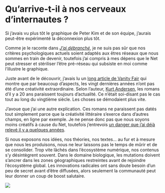 # Qu’arrive-t-il à nos cerveaux d’internautes ?

Si j’avais vu plus tôt le graphique de Peter Kim et de son équipe, j’aurais peut-être expérimenté la déconnexion plus tôt.<span id="more-23953"></span>

Comme je le raconte dans [*J’ai débranché*](https://tcrouzet.com/jai-debranche/), je ne suis pas sûr que nos critères psychologiques actuels soient adaptés aux êtres réseaux que nous sommes en train de devenir, toutefois j’ai compris à mes dépens que le Net peut stresser et stériliser l’être pré-réseau qui subsiste en moi comme l’illustre le graphique.

Juste avant de le découvrir, j’avais lu un [long article de Vanity Fair](http://www.vanityfair.com/style/2012/01/prisoners-of-style-201201) qui montre que par beaucoup d’aspects, les vingt dernières années n’ont pas été d’une créativité extraordinaire. Selon l’auteur, [Kurt Andersen](http://kurtandersen.com/), les romans d’il y a 20 ans paraissent toujours d’actualité. Ce n’était soi-disant pas le cas tout au long du vingtième siècle. Les choses se démodaient plus vite.

J’avoue que j’ai une autre explication. Ces romans ne paraissent pas datés tout simplement parce que la créativité littéraire s’exerce dans d’autres champs, en ligne par exemple. Je ne pense donc pas que nous soyons moins créatifs à cause du Net, toutefois j’entrevois [un danger que j’ai déjà relevé il y a quelques années](https://tcrouzet.com/2009/08/19/socialiser-peut-tuer-la-creativite/).

Si nous exposons nos idées, nos théories, nos textes… au fur et à mesure que nous les produisons, nous ne leur laissons pas le temps de mûrir et de se consolider. Trop vite lâchés dans l’écosystème numérique, nos contenus s’y désintègrent souvent. Dans le domaine biologique, les mutations doivent s’ancrer dans les zones géographiques restreintes avant de rejoindre l’écosystème global. Les innovations radicales ont sans doute besoin d’un peu de secret avant d’être diffusées, alors seulement la communauté peut leur donner un coup de boost salutaire.

![](https://tcrouzet.com/images_tc/2012/04/internet-ruin-brain.gif)